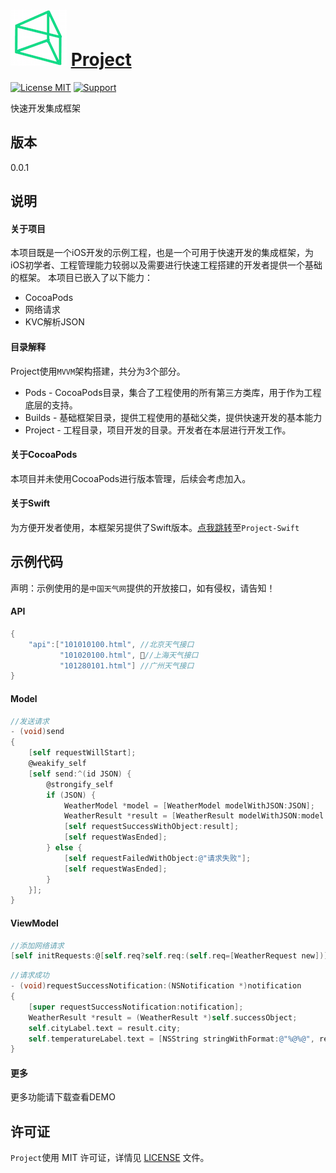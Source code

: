 ![logo](https://github.com/PFei-He/Project-ObjC/blob/master/Project.png)
[Project](https://github.com/PFei-He/Project-ObjC)
===
 
[![License MIT](https://img.shields.io/badge/license-MIT-green.svg)](https://raw.githubusercontent.com/PFei-He/Project-ObjC/master/LICENSE)
[![Support](https://img.shields.io/badge/support-iOS%207%2B%20-blue.svg?style=flat)](https://www.apple.com/nl/ios/)

快速开发集成框架

版本
---
0.0.1

说明
---
#### 关于项目
本项目既是一个iOS开发的示例工程，也是一个可用于快速开发的集成框架，为iOS初学者、工程管理能力较弱以及需要进行快速工程搭建的开发者提供一个基础的框架。
本项目已嵌入了以下能力：

* CocoaPods
* 网络请求
* KVC解析JSON

#### 目录解释
Project使用`MVVM`架构搭建，共分为3个部分。

* Pods - CocoaPods目录，集合了工程使用的所有第三方类库，用于作为工程底层的支持。
* Builds - 基础框架目录，提供工程使用的基础父类，提供快速开发的基本能力
* Project - 工程目录，项目开发的目录。开发者在本层进行开发工作。

#### 关于CocoaPods
本项目并未使用CocoaPods进行版本管理，后续会考虑加入。

#### 关于Swift
为方便开发者使用，本框架另提供了Swift版本。[点我跳转](https://github.com/PFei-He/Project-Swift)至`Project-Swift`

示例代码
---
声明：示例使用的是`中国天气网`提供的开放接口，如有侵权，请告知！

#### API
```objective-c
{
    "api":["101010100.html", //北京天气接口
           "101020100.html", //上海天气接口
           "101280101.html"] //广州天气接口
}
```

#### Model
```objective-c
//发送请求
- (void)send
{
    [self requestWillStart];
    @weakify_self
    [self send:^(id JSON) {
        @strongify_self
        if (JSON) {
            WeatherModel *model = [WeatherModel modelWithJSON:JSON];
            WeatherResult *result = [WeatherResult modelWithJSON:model.weatherinfo];
            [self requestSuccessWithObject:result];
            [self requestWasEnded];
        } else {
            [self requestFailedWithObject:@"请求失败"];
            [self requestWasEnded];
        }
    }];
}
```

#### ViewModel
```objective-c
//添加网络请求
[self initRequests:@[self.req?self.req:(self.req=[WeatherRequest new])]];
```

```objective-c
//请求成功
- (void)requestSuccessNotification:(NSNotification *)notification
{
    [super requestSuccessNotification:notification];
    WeatherResult *result = (WeatherResult *)self.successObject;
    self.cityLabel.text = result.city;
    self.temperatureLabel.text = [NSString stringWithFormat:@"%@%@", result.temp, @"℃"];
}
```

#### 更多
更多功能请下载查看DEMO

许可证
---
`Project`使用 MIT 许可证，详情见 [LICENSE](https://raw.githubusercontent.com/PFei-He/Project-ObjC/master/LICENSE) 文件。
